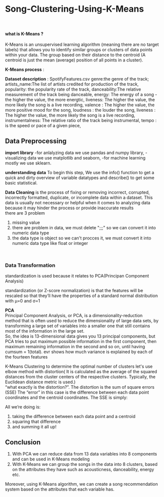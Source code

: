 # Song-Clustering-Using-K-Means
<br>

#### what is K-Means ?
K-Means is an unsupervised learning algorithm (meaning there are no target labels) that allows you to identify similar groups or clusters of data points within your data. The group based on their distance to the centroid (A centroid is just the mean (average) position of all points in a cluster).

**K-Means process** :


**Dataset description** :
SpotifyFeatures.csv
genre:the genre of the track;
artists_name:The list of artists credited for production of the track,
popularity: the popularity rate of the track,
danceability:The relative measurement of the track being danceable,
energy: The energy of a song - the higher the value, the more energtic,
liveness: The higher the value, the more likely the song is a live recording,
valence : The higher the value, the more positive mood for the song,
loudness :  the louder the song,
liveness : The higher the value, the more likely the song is a live recording,
instrumentalness: The relative ratio of the track being instrumental,
tempo : is the speed or pace of a given piece,

## Data Preprocessing

**import library**
-for anlalyzing data we use pandas and numpy library,
-visualizing data we use matplotlib and seaborn,
-for machine learning mostly we use sklearn.


**understanding data**
To begin this step, We use the info() function to get a quick and dirty overview of variable datatypes and describe() to get some basic statistical.

**Data Cleaning**
is the process of fixing or removing incorrect, corrupted, incorrectly formatted, duplicate, or incomplete data within a dataset.
This data is usually not necessary or helpful when it comes to analyzing data because it may hinder the process or provide inaccurate results
<br>
there are 3 problem
1. missing value
2. there are problem in  data, we must delete ";;;" so we can convert it into numeric data type
3. the data type is object so we can't procces it, we must convert it into numeric data type like float or integer

<br>

### Data Transformation
standardization is used because it relates to PCA(Principan Component Analysis)

standardization (or Z-score normalization) is that the features will be rescaled so that they’ll have the properties of a standard normal distribution with
μ=0 and σ=1

**PCA**
<br>
Principal Component Analysis, or PCA, is a dimensionality-reduction method that is often used to reduce the dimensionality of large data sets, by transforming a large set of variables into a smaller one that still contains most of the information in the large set.
<br>
So, the idea is 13-dimensional data gives you 13 principal components, but PCA tries to put maximum possible information in the first component, then maximum remaining information in the second and so on, until having cumsum = 1(total).
evr shows how much variance is explained by each of the fourteen features

K-Means Clustering
to determine the optimal number of clusters let's use elbow method with distortion( It is calculated as the average of the squared distances from the cluster centers of the respective clusters. Typically, the Euclidean distance metric is used.)
<br>
“what exactly is the distortion?”. The distortion is the sum of square errors (SSE)
The “error” in this case is the difference between each data point coordinates and the centroid coordinates.
The SSE is simply:

All we’re doing is:
1. taking the difference between each data point and a centroid
2. squaring that difference
3. and summing it all up!

## Conclusion

1. With PCA we can reduce data from 13 data variables into 8 components and can be used in K-Means modeling
2. With K-Means we can group the songs in the data into 8 clusters, based on the attributes they have such as acousticness, danceability, energy etc.

Moreover, using K-Means algorithm, we can create a song recommendation system based on the attributes that each variable has.


